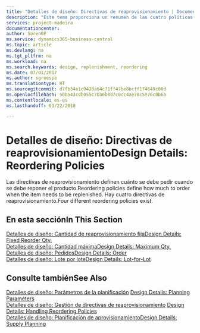 ```yaml
---
title: "Detalles de diseño: Directivas de reaprovisionamiento | Documentos de Microsoft"
description: "Este tema proporciona un resumen de las cuatro políticas de reaprovisionamiento disponibles para la reposición."
services: project-madeira
documentationcenter: 
author: SorenGP
ms.service: dynamics365-business-central
ms.topic: article
ms.devlang: na
ms.tgt_pltfrm: na
ms.workload: na
ms.search.keywords: design, replenishment, reordering
ms.date: 07/01/2017
ms.author: sgroespe
ms.translationtype: HT
ms.sourcegitcommit: d7fb34e1c9428a64c71ff47be8bcff174649c00d
ms.openlocfilehash: 50b543cdb055c7ba6b8d7c0cc4ae78c5e76c0b6a
ms.contentlocale: es-es
ms.lasthandoff: 03/22/2018

---
```

# <a name="design-details-reordering-policies"></a><span data-ttu-id="11cff-103">Detalles de diseño: Directivas de reaprovisionamiento</span><span class="sxs-lookup"><span data-stu-id="11cff-103">Design Details: Reordering Policies</span></span>
<span data-ttu-id="11cff-104">Las directivas de reaprovisionamiento definen cuánto se debe pedir cuando se debe reponer el producto.</span><span class="sxs-lookup"><span data-stu-id="11cff-104">Reordering policies define how much to order when the item needs to be replenished.</span></span> <span data-ttu-id="11cff-105">Hay cuatro directivas de reaprovisionamiento.</span><span class="sxs-lookup"><span data-stu-id="11cff-105">Four different reordering policies exist.</span></span>  

## <a name="in-this-section"></a><span data-ttu-id="11cff-106">En esta sección</span><span class="sxs-lookup"><span data-stu-id="11cff-106">In This Section</span></span>  
[<span data-ttu-id="11cff-107">Detalles de diseño: Cantidad de reaprovisionamiento fija</span><span class="sxs-lookup"><span data-stu-id="11cff-107">Design Details: Fixed Reorder Qty.</span></span>](design-details-fixed-reorder-qty.md)  
[<span data-ttu-id="11cff-108">Detalles de diseño: Cantidad máxima</span><span class="sxs-lookup"><span data-stu-id="11cff-108">Design Details: Maximum Qty.</span></span>](design-details-maximum-qty.md)  
[<span data-ttu-id="11cff-109">Detalles de diseño: Pedidos</span><span class="sxs-lookup"><span data-stu-id="11cff-109">Design Details: Order</span></span>](design-details-order.md)  
[<span data-ttu-id="11cff-110">Detalles de diseño: Lote por lote</span><span class="sxs-lookup"><span data-stu-id="11cff-110">Design Details: Lot-for-Lot</span></span>](design-details-lot-for-lot.md)  

## <a name="see-also"></a><span data-ttu-id="11cff-111">Consulte también</span><span class="sxs-lookup"><span data-stu-id="11cff-111">See Also</span></span>  
<span data-ttu-id="11cff-112">[Detalles de diseño: Parámetros de la planificación](design-details-planning-parameters.md) </span><span class="sxs-lookup"><span data-stu-id="11cff-112">[Design Details: Planning Parameters](design-details-planning-parameters.md) </span></span>  
<span data-ttu-id="11cff-113">[Detalles de diseño: Gestión de directivas de reaprovisionamiento](design-details-handling-reordering-policies.md) </span><span class="sxs-lookup"><span data-stu-id="11cff-113">[Design Details: Handling Reordering Policies](design-details-handling-reordering-policies.md) </span></span>  
[<span data-ttu-id="11cff-114">Detalles de diseño: Planificación de aprovisionamiento</span><span class="sxs-lookup"><span data-stu-id="11cff-114">Design Details: Supply Planning</span></span>](design-details-supply-planning.md)

